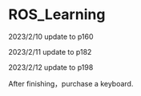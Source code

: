 # ROS_Learning
2023/2/10 update to p160

2023/2/11 update to p182

2023/2/12 update to p198





After finishing，purchase a keyboard.
